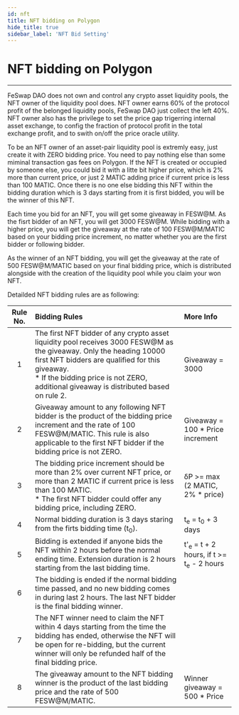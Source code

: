 ```yaml
---
id: nft
title: NFT bidding on Polygon
hide_title: true
sidebar_label: 'NFT Bid Setting'
---
```


<div  className="title">
  <h1> NFT bidding on Polygon </h1>
</div>

_______________________

FeSwap DAO does not own and control any crypto asset liquidity pools, the NFT owner of the liquidity pool does. NFT owner earns 60% of the
protocol profit of the belonged liquidity pools, FeSwap DAO just collect the left 40%. NFT owner also has the privilege to set the price gap
trigerring internal asset exchange, to config the fraction of protocol profit in the total exchange profit, and to swith on/off the price
oracle utility. 

To be an NFT owner of an asset-pair liquidity pool is extremly easy, just create it with ZERO bidding price. You need to pay nothing
else than some miminal transaction gas fees on Polygon. If the NFT is created or occupied by someone else, you could bid it with a litte bit
higher price, which is 2% more than current price, or just 2 MATIC adding price if current price is less than 100 MATIC. Once there is no one else
bidding this NFT within the bidding duration which is 3 days starting from it is first bidded, you will be the winner of this NFT.

Each time you bid for an NFT, you will get some giveaway in FESW@M. As the fisrt bidder of an NFT, you will get 3000 FESW@M. While bidding
with a higher price, you will get the giveaway at the rate of 100 FESW@M/MATIC based on your bidding price increment, no matter whether
you are the first bidder or following bidder.

As the winner of an NFT bidding, you will get the giveaway at the rate of 500 FESW@M/MATIC based on your final bidding price, which is
distributed alongside with the creation of the liquidity pool while you claim your won NFT.  

Detailded NFT bidding rules are as following:

| Rule No.    |  Bidding Rules  |   More Info  |
|:-----------:|:--------|:----------|
|  1 | The first NFT bidder of any crypto asset liquidity pool receives 3000 FESW@M as the giveaway. Only the heading 10000 first NFT bidders are qualified for this giveaway.<br/>* If the bidding price is not ZERO, additional giveaway is distributed based on rule 2.  |  Giveaway = 3000  |
|  2 | Giveaway amount to any following NFT bidder is the product of the bidding price increment and the rate of 100 FESW@M/MATIC. This rule is also applicable to the first NFT bidder if the bidding price is not ZERO.      |   Giveaway = 100 * Price increment   |
|  3 | The bidding price increment should be more than 2% over current NFT price, or more than 2 MATIC if current price is less than 100 MATIC. <br/> * The first NFT bidder could offer any bidding price, including ZERO. | δP >= max (2 MATIC, 2% * price) |
|  4 | Normal bidding duration is 3 days staring from the firts bidding time (t<sub>0</sub>).     |   t<sub>e</sub> = t<sub>0</sub> + 3 days   |
|  5 |  Bidding is extended if anyone bids the NFT within 2 hours before the normal ending time. Extension duration is 2 hours starting from the last bidding time.      |  t'<sub>e</sub> = t + 2 hours, if t >= t<sub>e</sub> - 2 hours    |
|  6 |  The bidding is ended if the normal bidding time passed, and no new bidding comes in during last 2 hours. The last NFT bidder is the final bidding winner.  |      |
|  7 |  The NFT winner need to claim the NFT within 4 days starting from the time the bidding has ended, otherwise the NFT will be open for re-bidding, but the current winner will only be refunded half of the final bidding price.      |      |
|  8 |  The giveaway amount to the NFT bidding winner is the product of the last bidding price and the rate of 500 FESW@M/MATIC.            |  Winner giveaway = 500 * Price  |

